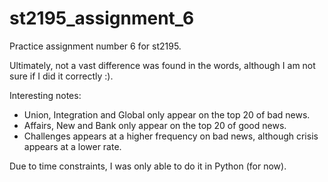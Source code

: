 # st2195_assignment_6
Practice assignment number 6 for st2195.

Ultimately, not a vast difference was found in the words, although I am not sure if I did it correctly :).

Interesting notes:
- Union, Integration and Global only appear on the top 20 of bad news.
- Affairs, New and Bank only appear on the top 20 of good news.
- Challenges appears at a higher frequency on bad news, although crisis appears at a lower rate.

Due to time constraints, I was only able to do it in Python (for now).
